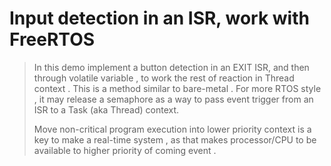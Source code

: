 # Input detection in an ISR, work with FreeRTOS

>In this demo implement a button detection in an EXIT ISR, and then through volatile variable , to work the rest of reaction in Thread context . This is a method similar to bare-metal . For more RTOS style , it may release a semaphore as a way to pass event trigger from an ISR to a Task (aka Thread) context.
>
>Move non-critical program execution into lower priority context is a key to make a real-time system , as that makes processor/CPU to be available to higher priority of coming event .
